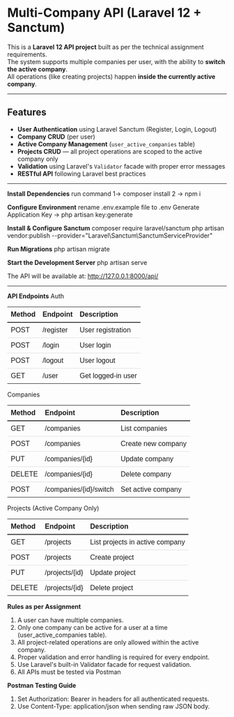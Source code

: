 # Multi-Company API (Laravel 12 + Sanctum)

This is a **Laravel 12 API project** built as per the technical assignment requirements.  
The system supports multiple companies per user, with the ability to **switch the active company**.  
All operations (like creating projects) happen **inside the currently active company**.

---

## Features
- **User Authentication** using Laravel Sanctum (Register, Login, Logout)
- **Company CRUD** (per user)
- **Active Company Management** (`user_active_companies` table)
- **Projects CRUD** — all project operations are scoped to the active company only
- **Validation** using Laravel's `Validator` facade with proper error messages
- **RESTful API** following Laravel best practices

---

**Install Dependencies**
run command 1-> composer install
2 -> npm i

**Configure Environment**
rename .env.example file  to .env
Generate Application Key -> php artisan key:generate

**Install & Configure Sanctum**
composer require laravel/sanctum
php artisan vendor:publish --provider="Laravel\Sanctum\SanctumServiceProvider"

**Run Migrations**
php artisan migrate

**Start the Development Server**
php artisan serve

The API will be available at:
http://127.0.0.1:8000/api/

--------------------------------------------------------------------------
**API Endpoints** 
Auth
<!-- API Endpoints Table -->
<table style="width:100%; border-collapse:collapse; font-family: Arial, sans-serif;">
  <thead>
    <tr>
      <th style="text-align:left; padding:8px; border-bottom:2px solid #333;">Method</th>
      <th style="text-align:left; padding:8px; border-bottom:2px solid #333;">Endpoint</th>
      <th style="text-align:left; padding:8px; border-bottom:2px solid #333;">Description</th>
    </tr>
  </thead>
  <tbody>
    <tr>
      <td style="padding:8px; border-bottom:1px solid #ddd;">POST</td>
      <td style="padding:8px; border-bottom:1px solid #ddd;">/register</td>
      <td style="padding:8px; border-bottom:1px solid #ddd;">User registration</td>
    </tr>
    <tr>
      <td style="padding:8px; border-bottom:1px solid #ddd;">POST</td>
      <td style="padding:8px; border-bottom:1px solid #ddd;">/login</td>
      <td style="padding:8px; border-bottom:1px solid #ddd;">User login</td>
    </tr>
    <tr>
      <td style="padding:8px; border-bottom:1px solid #ddd;">POST</td>
      <td style="padding:8px; border-bottom:1px solid #ddd;">/logout</td>
      <td style="padding:8px; border-bottom:1px solid #ddd;">User logout</td>
    </tr>
    <tr>
      <td style="padding:8px;">GET</td>
      <td style="padding:8px;">/user</td>
      <td style="padding:8px;">Get logged-in user</td>
    </tr>
  </tbody>
</table>




Companies
<!-- Companies API Endpoints Table -->
<table style="width:100%; border-collapse:collapse; font-family: Arial, sans-serif;">
  <thead>
    <tr>
      <th style="text-align:left; padding:8px; border-bottom:2px solid #333;">Method</th>
      <th style="text-align:left; padding:8px; border-bottom:2px solid #333;">Endpoint</th>
      <th style="text-align:left; padding:8px; border-bottom:2px solid #333;">Description</th>
    </tr>
  </thead>
  <tbody>
    <tr>
      <td style="padding:8px; border-bottom:1px solid #ddd;">GET</td>
      <td style="padding:8px; border-bottom:1px solid #ddd;">/companies</td>
      <td style="padding:8px; border-bottom:1px solid #ddd;">List companies</td>
    </tr>
    <tr>
      <td style="padding:8px; border-bottom:1px solid #ddd;">POST</td>
      <td style="padding:8px; border-bottom:1px solid #ddd;">/companies</td>
      <td style="padding:8px; border-bottom:1px solid #ddd;">Create new company</td>
    </tr>
    <tr>
      <td style="padding:8px; border-bottom:1px solid #ddd;">PUT</td>
      <td style="padding:8px; border-bottom:1px solid #ddd;">/companies/{id}</td>
      <td style="padding:8px; border-bottom:1px solid #ddd;">Update company</td>
    </tr>
    <tr>
      <td style="padding:8px; border-bottom:1px solid #ddd;">DELETE</td>
      <td style="padding:8px; border-bottom:1px solid #ddd;">/companies/{id}</td>
      <td style="padding:8px; border-bottom:1px solid #ddd;">Delete company</td>
    </tr>
    <tr>
      <td style="padding:8px;">POST</td>
      <td style="padding:8px;">/companies/{id}/switch</td>
      <td style="padding:8px;">Set active company</td>
    </tr>
  </tbody>
</table>



Projects (Active Company Only)
<!-- Projects API Endpoints Table -->
<table style="width:100%; border-collapse:collapse; font-family: Arial, sans-serif;">
  <thead>
    <tr>
      <th style="text-align:left; padding:8px; border-bottom:2px solid #333;">Method</th>
      <th style="text-align:left; padding:8px; border-bottom:2px solid #333;">Endpoint</th>
      <th style="text-align:left; padding:8px; border-bottom:2px solid #333;">Description</th>
    </tr>
  </thead>
  <tbody>
    <tr>
      <td style="padding:8px; border-bottom:1px solid #ddd;">GET</td>
      <td style="padding:8px; border-bottom:1px solid #ddd;">/projects</td>
      <td style="padding:8px; border-bottom:1px solid #ddd;">List projects in active company</td>
    </tr>
    <tr>
      <td style="padding:8px; border-bottom:1px solid #ddd;">POST</td>
      <td style="padding:8px; border-bottom:1px solid #ddd;">/projects</td>
      <td style="padding:8px; border-bottom:1px solid #ddd;">Create project</td>
    </tr>
    <tr>
      <td style="padding:8px; border-bottom:1px solid #ddd;">PUT</td>
      <td style="padding:8px; border-bottom:1px solid #ddd;">/projects/{id}</td>
      <td style="padding:8px; border-bottom:1px solid #ddd;">Update project</td>
    </tr>
    <tr>
      <td style="padding:8px;">DELETE</td>
      <td style="padding:8px;">/projects/{id}</td>
      <td style="padding:8px;">Delete project</td>
    </tr>
  </tbody>
</table>



**Rules as per Assignment**
1. A user can have multiple companies.
2. Only one company can be active for a user at a time (user_active_companies table).
3. All project-related operations are only allowed within the active company.
4. Proper validation and error handling is required for every endpoint.
5. Use Laravel's built-in Validator facade for request validation.
6. All APIs must be tested via Postman


**Postman Testing Guide**
1. Set Authorization: Bearer <token> in headers for all authenticated requests.
2. Use Content-Type: application/json when sending raw JSON body.

